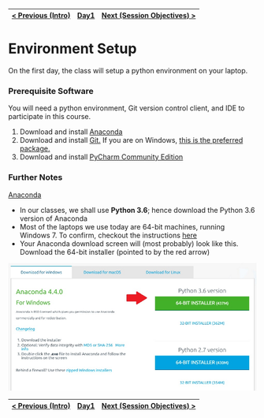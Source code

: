 | [< Previous (Intro)](../README.md)  | [Day1](../README.md)| [Next (Session Objectives) >](SessionObjectives.md) |
|----|----|----|
# Environment Setup

On the first day, the class will setup a python environment on your laptop.

### Prerequisite Software

You will need a python environment, Git version control client, and IDE to participate in this 
course.

1. Download and install [Anaconda](https://www.continuum.io/downloads)
2. Download and install [Git.](https://git-scm.com/book/en/v2/Getting-Started-Installing-Git)
	If you are on Windows, [this is the preferred package.](http://git-scm.com/download/win) 
3. Download and install [PyCharm Community Edition](https://www.jetbrains.com/pycharm/download/)




### Further Notes

<u>Anaconda</u>

- In our classes, we shall use **Python 3.6**; hence download the Python 3.6 version of Anaconda
- Most of the laptops we use today are 64-bit machines, running Windows 7. To confirm, checkout the instructions [here](https://support.microsoft.com/en-us/help/827218/how-to-determine-whether-a-computer-is-running-a-32-bit-version-or-64-bit-version-of-the-windows-operating-system)
- Your Anaconda download screen will (most probably) look like this. Download the 64-bit installer (pointed to by the red arrow)







![ana440_64_win](images/ana440_64_win.jpg)


| [< Previous (Intro)](../README.md) | [Day1](../README.md) | [Next (Session Objectives) >](SessionObjectives.md) |
| ---- | ---- | ---- |
